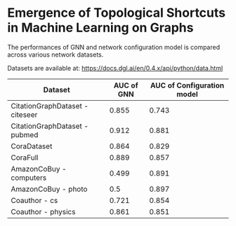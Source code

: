 # Emergence of Topological Shortcuts in Machine Learning on Graphs

The performances of GNN and network configuration model is compared across various network datasets.

Datasets are available at: https://docs.dgl.ai/en/0.4.x/api/python/data.html

| Dataset | AUC of GNN | AUC of Configuration model | 
| ------- | --- | --- |
| CitationGraphDataset - citeseer | 0.855 | 0.743 |
| CitationGraphDataset - pubmed | 0.912 | 0.881 |
| CoraDataset | 0.864 | 0.829 |
| CoraFull  | 0.889 | 0.857 |
| AmazonCoBuy - computers | 0.499 | 0.891 |
| AmazonCoBuy - photo  | 0.5 | 0.897 |
| Coauthor - cs  | 0.721 | 0.854 |
| Coauthor - physics  | 0.861 | 0.851 |
